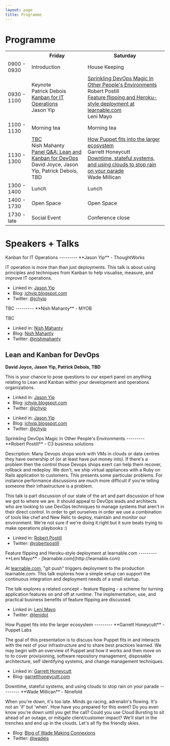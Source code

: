```yaml
---
layout: page
title: Programme
---
```


Programme
=========

<table id="schedule">
    <tr>
        <td class="times"></td>
        <th>Friday</th>
        <th>Saturday</th>
    </tr>
    <tr>
        <td class="times">0900 - 0930</td>
        <td class="start">Introduction</td>
        <td class="start">House Keeping</td>
    </tr>
    <tr>
        <td class="times">0930 - 1100</td>
        <td class="talk">
            <div class="talks">
                <div class="title">Keynote</div>
                <div class="presenter">Patrick Debois</div>
                <div class="title">
                    <a href="#JasonYip">Kanban for IT Operations</a>
                </div>
                <div class="presenter">Jason Yip</div>
            </div>
        </td>
        <td class="talk">
            <div class="talks">
                <div class="title">
                    <a href="#RobertPostill">Sprinkling DevOps Magic In Other People's Environments</a>
                </div>
                <div class="presenter">Robert Postill</div>
                <div class="title">
                    <a href="#LeniMayo">Feature flipping and Heroku-style deployment at learnable.com</a>
                </div>
                <div class="presenter">Leni Mayo</div>
            </div>
        </td>
    </tr>
    <tr>
        <td class="times">1100 - 1130</td>
        <td class="break">Morning tea</td>
        <td class="break">Morning tea</td>
    </tr>
    <tr>
        <td class="times">1130 - 1300</td>
        <td class="talk">
            <div class="talks">
                <div class="title">
                    <a href="#NishMahanty">TBC</a>
                </div>
                <div class="presenter">Nish Mahanty</div>
                <div class="title">
                    <a href="#DavidJoyceJasonYipPatrickDeboisTBD">Panel Q&A: Lean and Kanban for DevOps</a>
                </div>
                <div class="presenter">David Joyce, Jason Yip, Patrick Debois, TBD</div>
            </div>
        </td>
        <td class="talk">
            <div class="talks">
                <div class="title">
                    <a href="#GarrettHoneycutt">How Puppet fits into the larger ecosystem</a>
                </div>
                <div class="presenter">Garrett Honeycutt</div>
                <div class="title">
                    <a href="#WadeMillican">Downtime, stateful systems, and using clouds to stop rain on your parade</a>
                </div>
                <div class="presenter">Wade Millican</div>
            </div>
        </td>
    </tr>
    <tr>
        <td class="times">1300 - 1400</td>
        <td class="break">Lunch</td>
        <td class="break">Lunch</td>
    </tr>
    <tr>
        <td class="times">1400 - 1730</td>
        <td class="openspace">Open Space</td>
        <td class="openspace">Open Space</td>
    </tr>
    <tr>
        <td class="times">1730 - late</td>
        <td class="break">Social Event</td>
        <td class="end">Conference close</td>
    </tr>
</table>






Speakers + Talks
=========


<div id="JasonYip"></div>
Kanban for IT Operations
---------
**Jason Yip** - ThoughtWorks

IT operation is more than than just deployments.  This talk is about using principles and techniques from Kanban to help visualise, measure, and improve IT operations.

<div class="bio">
    <ul class="meta">
        <li>Linked in: <a href="http://au.linkedin.com/in/jasonyip">Jason Yip</a></li>
        <li>Blog: <a href="http://jchyip.blogspot.com/">jchyip.blogspot.com</a></li>
        <li>Twitter: <a href="http://twitter.com/jchyip">@jchyip</a></li>
    </ul>
</div>


<div id="NishMahanty"></div>
TBC
---------
**Nish Mahanty** - MYOB

TBC

<div class="bio">
    <ul class="meta">
        <li>Linked in: <a href="http://au.linkedin.com/in/nishithmahanty">Nish Mahanty</a></li>
        <li>Blog: <a href="http://posterous.com/people/4SykxhIg3GGB">Nish Mahanty</a></li>
        <li>Twitter: <a href="http://twitter.com/nishmahanty">@nishmahanty</a></li>
    </ul>
</div>


<div id="DavidJoyceJasonYipPatrickDeboisTBD"></div>

Lean and Kanban for DevOps
---------
**David Joyce, Jason Yip, Patrick Debois, TBD**

This is your chance to pose questions to our expert panel on anything
relating to Lean and Kanban within your development and operations
organizations.

<div class="bio">
  <ul class="meta">
    <li>Linked in: <a href="http://au.linkedin.com/in/jasonyip">Jason Yip</a></li>
    <li>Blog: <a href="http://jchyip.blogspot.com/">jchyip.blogspot.com</a></li>
    <li>Twitter: <a href="http://twitter.com/jchyip">@jchyip</a></li>
  </ul> 
  <ul class="meta">
    <li>Linked in: <a href="http://au.linkedin.com/in/jasonyip">Jason Yip</a></li>
    <li>Blog: <a href="http://jchyip.blogspot.com/">jchyip.blogspot.com</a></li>
    <li>Twitter: <a href="http://twitter.com/jchyip">@jchyip</a></li>
  </ul> 
</div>


<div id="RobertPostill"></div>
Sprinkling DevOps Magic In Other People's Environments
---------
**Robert Postill** - C3 business solutions

Description: Many Devops shops work with VMs in clouds or data centres they have ownership of (or at least have put money into).  If there's a problem then the control those Devops shops exert can help them recover, rollback and redeploy.   We don't, we ship virtual appliances with a Ruby on Rails application  to customers.  This presents some particular problems.  For instance performance discussions are much more difficult if you're telling someone their infrastructure is a problem.

This talk is part discussion of our state of the art and part discussion of how we got to where we are.   It should appeal to DevOps leads and architects who are looking to use DevOps techniques to manage systems that aren't in their direct control.  In order to get ourselves in order we use a combination of tools like chef and New Relic to deploy, maintain and monitor our environment. We're not sure if we're doing it right but it sure beats trying to make operations playbooks :)

<div class="bio">
    <ul class="meta">
        <li>Linked in: <a href="http://www.linkedin.com/in/robertpostill">Robert Postill</a></li>
        <li>Twitter: <a href="http://twitter.com/robertpostill">@robertpostill</a></li>
    </ul>
</div>


<div id="LeniMayo"></div>
Feature flipping and Heroku-style deployment at learnable.com
---------
**Leni Mayo** - [learnable.com](http://learnable.com)

At [learnable.com](http://learnable.com), "git push" triggers deployment to the production learnable.com.  This talk explores how a simple setup can support the continuous integration and deployment needs of a small startup.

The talk explores a related concept - feature flipping - a scheme for turning application features on and off at runtime.  The implementation, use, and practical business benefits of feature flipping are discussed.

<div class="bio">
    <ul class="meta">
        <li>Linked in: <a href="http://www.linkedin.com/in/lenimayo">Leni Mayo</a></li>
        <li>Twitter: <a href="http://twitter.com/lenidot">@lenidot</a></li>
    </ul>
</div>


<div id="GarrettHoneycutt"></div>
How Puppet fits into the larger ecosystem
---------
**Garrett Honeycutt** - Puppet Labs

The goal of this presentation is to discuss how Puppet fits in and interacts with the rest of your infrastructure and to share best practices learned. We may begin with an overview of Puppet and how it works and then move on to to cover provisioning, software repository management, disposable architecture, self identifying systems, and change management techniques.

<div class="bio">
    <ul class="meta">
        <li>Linked in: <a href="http://www.linkedin.com/in/garretthoneycutt">Garrett Honeycutt</a></li>
        <li>Blog: <a href="http://garretthoneycutt.com/">garretthoneycutt.com</a></li>
    </ul>
</div>


<div id="WadeMillican"></div>
Downtime, stateful systems, and using clouds to stop rain on your parade
---------
**Wade Millican** - Ninefold

When you're down, it's too late. Minds go racing, adrenalin's flowing. It's not an 'if' but 'when'. How have you prepared for this event? Do you even know you're down until you get the call? Could you use Cloud Bursting to sit ahead of an outage, or mitigate client/customer impact? We'll start in the trenches and end up in the clouds. Let's all fly the friendly skies.

<div class="bio">
    <ul class="meta">
        <li>Blog: <a href="http://blog.wi.id.au">Blog of Wade Making Connexions</a></li>
        <li>Twitter: <a href="http://twitter.com/wadeis">@wadeis</a></li>
    </ul>
</div>
